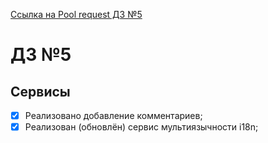 [Ссылка на Pool request ДЗ №5](https://github.com/ylabio/react-webinar-3/pull/375)

# ДЗ №5  

## Сервисы
- [x] Реализовано добавление комментариев;
- [x] Реализован (обновлён) сервис мультиязычности i18n;

